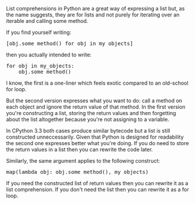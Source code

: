 <!--
.. title: List Comprehensions Are For Lists
.. slug: list-comprehensions-are-for-lists
.. date: 2013/05/08 12:44:00
.. tags: python, software
.. link:
.. description:
-->

List comprehensions in Python are a great way of expressing a list but, as
the name suggests, they are for lists and not purely for iterating over an
iterable and calling some method.

If you find yourself writing:

<pre>
[obj.some_method() for obj in my_objects]
</pre>

then you actually intended to write:

<pre>
for obj in my_objects:
    obj.some_method()
</pre>

I know, the first is a one-liner which feels exotic compared to an old-school
for loop.

But the second version expresses what you want to
do: call a method on each object and ignore the return value of that method.
In the first version you're constructing a list, storing the return values and
then forgetting about the list altogether because you're not assigning to
a variable.

In CPython 3.3 both cases produce similar bytecode but a list is still constructed
unneccessarily. Given that Python is designed for readability the second one expresses
better what you're doing. If you do need to store the return values in a list
then you can rewrite the code later.

Similarly, the same argument applies to the following construct:

<pre>
map(lambda obj: obj.some_method(), my_objects)
</pre>

If you need the constructed list of return values then you can rewrite it as
a list comprehension. If you don't need the list then you can rewrite it as a
for loop.
